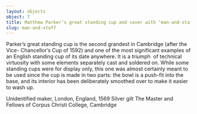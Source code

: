 ```yaml
---
layout: objects
object: 7
title: Matthew Parker’s great standing cup and cover with ‘man-and-staff’ finial
slug: man-and-staff
---
```

Parker’s great standing cup is the second grandest in Cambridge (after the Vice- Chancellor’s Cup of 1592) and one of the most significant examples of an English standing  cup of its date anywhere. It is a triumph  of technical virtuosity with some elements  separately cast and soldered on. While some standing cups were for display only, this one was almost certainly meant to be used since the cup is made in two parts: the bowl is a push-fit into the base, and its interior has been deliberately smoothed over to make it easier to wash up.  

Unidentified maker, London, England, 1569 Silver gilt  The Master and Fellows of Corpus Christi College, Cambridge
